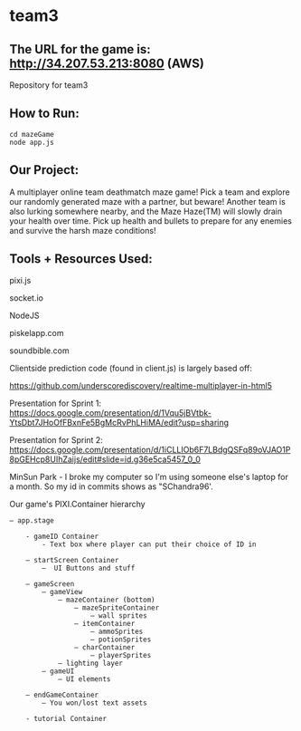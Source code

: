 # team3
## The URL for the game is: http://34.207.53.213:8080 (AWS)
Repository for team3

## How to Run:
	cd mazeGame
	node app.js

## Our Project: 
A multiplayer online team deathmatch maze game! Pick a team and explore our randomly generated maze with a partner, but beware! Another team is also lurking somewhere nearby, and the Maze Haze(TM) will slowly drain your health over time. Pick up health and bullets to prepare for any enemies and survive the harsh maze conditions!

## Tools + Resources Used:
pixi.js

socket.io

NodeJS

piskelapp.com

soundbible.com

Clientside prediction code (found in client.js) is largely based off:

https://github.com/underscorediscovery/realtime-multiplayer-in-html5

Presentation for Sprint 1:
https://docs.google.com/presentation/d/1Vqu5jBVtbk-YtsDbt7JHoOfFBxnFe5BgMcRvPhLHiMA/edit?usp=sharing

Presentation for Sprint 2:
https://docs.google.com/presentation/d/1iCLLIOb6F7LBdgQSFq89oVJAO1P8pGEHcp8UIhZaijs/edit#slide=id.g36e5ca5457_0_0

MinSun Park - I broke my computer so I'm using someone else's laptop for a month.
So my id in commits shows as "SChandra96'.

Our game's PIXI.Container hierarchy

	— app.stage

		- gameID Container
			- Text box where player can put their choice of ID in

		— startScreen Container
			—  UI Buttons and stuff
		
		— gameScreen
 			— gameView
				— mazeContainer (bottom)
					— mazeSpriteContainer 
						— wall sprites
 					— itemContainer
						— ammoSprites
						— potionSprites
					— charContainer
						— playerSprites
 				— lighting layer
 			— gameUI
 				— UI elements

		— endGameContainer
			— You won/lost text assets

		- tutorial Container

